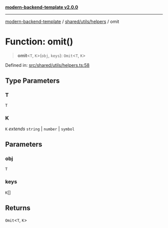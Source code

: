 [**modern-backend-template v2.0.0**](../../../../README.md)

***

[modern-backend-template](../../../../modules.md) / [shared/utils/helpers](../README.md) / omit

# Function: omit()

> **omit**\<`T`, `K`\>(`obj`, `keys`): `Omit`\<`T`, `K`\>

Defined in: [src/shared/utils/helpers.ts:58](https://github.com/maemreyo/saas-4cus-nodejs/blob/1a77de11cd6eaefe66c31c7f5de281673fc25ce5/src/shared/utils/helpers.ts#L58)

## Type Parameters

### T

`T`

### K

`K` *extends* `string` \| `number` \| `symbol`

## Parameters

### obj

`T`

### keys

`K`[]

## Returns

`Omit`\<`T`, `K`\>
